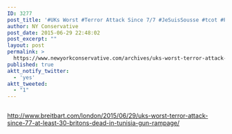 ```yaml
---
ID: 3277
post_title: '#UKs Worst #Terror Attack Since 7/7 #JeSuisSousse #tcot #PJNET'
author: NY Conservative
post_date: 2015-06-29 22:48:02
post_excerpt: ""
layout: post
permalink: >
  https://www.newyorkconservative.com/archives/uks-worst-terror-attack-since-77-jesuissousse-tcot-pjnet/
published: true
aktt_notify_twitter:
  - 'yes'
aktt_tweeted:
  - "1"
---
```

<p><img src="http://www.newyorkconservative.com/wp-content/uploads/2015/06/063015_0247_UKsWorstTer1.jpg" alt=""/>
	</p><p><a href="http://www.breitbart.com/london/2015/06/29/uks-worst-terror-attack-since-77-at-least-30-britons-dead-in-tunisia-gun-rampage/">http://www.breitbart.com/london/2015/06/29/uks-worst-terror-attack-since-77-at-least-30-britons-dead-in-tunisia-gun-rampage/</a>
	</p>